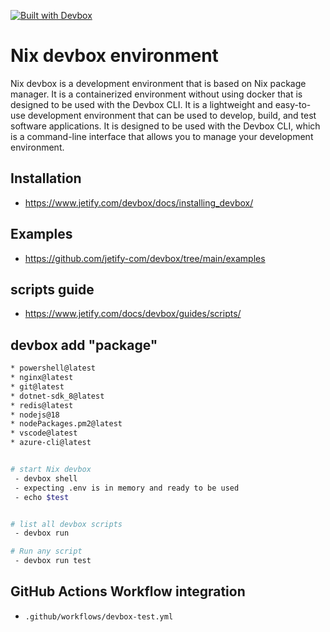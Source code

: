 

[![Built with Devbox](https://www.jetify.com/img/devbox/shield_galaxy.svg)](https://www.jetify.com/devbox/docs/contributor-quickstart/)



# Nix devbox environment 

Nix devbox is a development environment that is based on Nix package manager. It is a containerized environment without using docker that is designed to be used with the Devbox CLI. It is a lightweight and easy-to-use development environment that can be used to develop, build, and test software applications. It is designed to be used with the Devbox CLI, which is a command-line interface that allows you to manage your development environment.



## Installation
- https://www.jetify.com/devbox/docs/installing_devbox/


## Examples 
- https://github.com/jetify-com/devbox/tree/main/examples


## scripts guide 
- https://www.jetify.com/docs/devbox/guides/scripts/


## devbox add "package" 
```bash
* powershell@latest
* nginx@latest
* git@latest
* dotnet-sdk_8@latest
* redis@latest
* nodejs@18
* nodePackages.pm2@latest
* vscode@latest
* azure-cli@latest


# start Nix devbox
 - devbox shell
 - expecting .env is in memory and ready to be used 
 - echo $test 


# list all devbox scripts
 - devbox run 

# Run any script 
 - devbox run test   

```





## GitHub Actions Workflow integration 

- `.github/workflows/devbox-test.yml`





